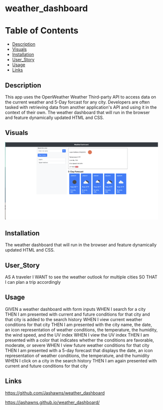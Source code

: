 # weather_dashboard

# Table of Contents

- [Description](#description)
- [Visuals](#visuals)
- [Installation](#installation)
- [User_Story](#user_story)
- [Usage](#usage)
- [Links](#links)


## Description

This app uses the OpenWeather Weather Third-party API to access data on the current weather and 5-Day forcast for any city. Developers are often tasked with retrieving data from another application's API and using it in the context of their own. The weather dashboard that will run in the browser and feature dynamically updated HTML and CSS.

## Visuals 

![demo](./Assets/images/weather_dashboard_demo.png) 


## Installation 

The weather dashboard that will run in the browser and feature dynamically updated HTML and CSS.

## User_Story

AS A traveler
I WANT to see the weather outlook for multiple cities
SO THAT I can plan a trip accordingly

## Usage

GIVEN a weather dashboard with form inputs
WHEN I search for a city
THEN I am presented with current and future conditions for that city and that city is added to the search history
WHEN I view current weather conditions for that city
THEN I am presented with the city name, the date, an icon representation of weather conditions, the temperature, the humidity, the wind speed, and the UV index
WHEN I view the UV index
THEN I am presented with a color that indicates whether the conditions are favorable, moderate, or severe
WHEN I view future weather conditions for that city
THEN I am presented with a 5-day forecast that displays the date, an icon representation of weather conditions, the temperature, and the humidity
WHEN I click on a city in the search history
THEN I am again presented with current and future conditions for that city

## Links

https://github.com/Jashawns/weather_dashboard

https://jashawns.github.io/weather_dashboard/


